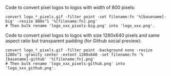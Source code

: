 Code to convert pixel logos to logos with width of 800 pixels:

```
convert logo_*_pixels.gif -filter point -set filename:fn '%[basename]-big' -resize 800x^1 '%[filename:fn].png'
# Then bulk rename 'logo_xxx_pixels-big.png' into 'logo_xxx.png'.
```

Code to convert pixel logos to logos with size 1280x640 pixels and same aspect ratio but transparent padding (for Github social preview):

```
convert logo_*_pixels.gif -filter point -background none -resize 1280x^1 -gravity center -extent 1280x640 -set filename:fn '%[basename]-github' '%[filename:fn].png'
# Then bulk rename 'logo_xxx_pixels-github.png' into 'logo_xxx_github.png'.
```
